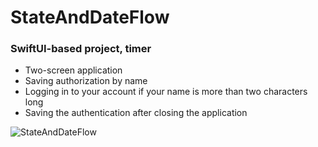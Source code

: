# StateAndDateFlow
### SwiftUI-based project, timer
* Two-screen application
* Saving authorization by name
* Logging in to your account if your name is more than two characters long
* Saving the authentication after closing the application

![StateAndDateFlow](https://user-images.githubusercontent.com/100304243/161439904-29491941-2b25-4101-b466-02b2720b6638.png)
